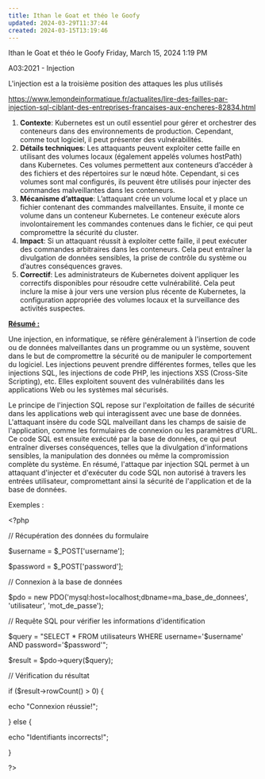 ```yaml
---
title: Ithan le Goat et théo le Goofy
updated: 2024-03-29T11:37:44
created: 2024-03-15T13:19:46
---
```


Ithan le Goat et théo le Goofy
Friday, March 15, 2024
1:19 PM

A03:2021 - Injection  

L'injection est a la troisième position des attaques les plus utilisés

<https://www.lemondeinformatique.fr/actualites/lire-des-failles-par-injection-sql-ciblant-des-entreprises-francaises-aux-encheres-82834.html>

1.  **Contexte**: Kubernetes est un outil essentiel pour gérer et orchestrer des conteneurs dans des environnements de production. Cependant, comme tout logiciel, il peut présenter des vulnérabilités.
2.  **Détails techniques**: Les attaquants peuvent exploiter cette faille en utilisant des volumes locaux (également appelés volumes hostPath) dans Kubernetes. Ces volumes permettent aux conteneurs d’accéder à des fichiers et des répertoires sur le nœud hôte. Cependant, si ces volumes sont mal configurés, ils peuvent être utilisés pour injecter des commandes malveillantes dans les conteneurs.
3.  **Mécanisme d’attaque**: L’attaquant crée un volume local et y place un fichier contenant des commandes malveillantes. Ensuite, il monte ce volume dans un conteneur Kubernetes. Le conteneur exécute alors involontairement les commandes contenues dans le fichier, ce qui peut compromettre la sécurité du cluster.
4.  **Impact**: Si un attaquant réussit à exploiter cette faille, il peut exécuter des commandes arbitraires dans les conteneurs. Cela peut entraîner la divulgation de données sensibles, la prise de contrôle du système ou d’autres conséquences graves.
5.  **Correctif**: Les administrateurs de Kubernetes doivent appliquer les correctifs disponibles pour résoudre cette vulnérabilité. Cela peut inclure la mise à jour vers une version plus récente de Kubernetes, la configuration appropriée des volumes locaux et la surveillance des activités suspectes.

**<u>Résumé :</u>**  

Une injection, en informatique, se réfère généralement à l'insertion de code ou de données malveillantes dans un programme ou un système, souvent dans le but de compromettre la sécurité ou de manipuler le comportement du logiciel. Les injections peuvent prendre différentes formes, telles que les injections SQL, les injections de code PHP, les injections XSS (Cross-Site Scripting), etc. Elles exploitent souvent des vulnérabilités dans les applications Web ou les systèmes mal sécurisés.

Le principe de l'injection SQL repose sur l'exploitation de failles de sécurité dans les applications web qui interagissent avec une base de données. L'attaquant insère du code SQL malveillant dans les champs de saisie de l'application, comme les formulaires de connexion ou les paramètres d'URL. Ce code SQL est ensuite exécuté par la base de données, ce qui peut entraîner diverses conséquences, telles que la divulgation d'informations sensibles, la manipulation des données ou même la compromission complète du système. En résumé, l'attaque par injection SQL permet à un attaquant d'injecter et d'exécuter du code SQL non autorisé à travers les entrées utilisateur, compromettant ainsi la sécurité de l'application et de la base de données.

Exemples :

\<?php

// Récupération des données du formulaire

\$username = \$\_POST\['username'\];

\$password = \$\_POST\['password'\];

// Connexion à la base de données

\$pdo = new PDO('mysql:host=localhost;dbname=ma_base_de_donnees', 'utilisateur', 'mot_de_passe');

// Requête SQL pour vérifier les informations d'identification

\$query = "SELECT \* FROM utilisateurs WHERE username='\$username' AND password='\$password'";

\$result = \$pdo-\>query(\$query);

// Vérification du résultat

if (\$result-\>rowCount() \> 0) {

echo "Connexion réussie!";

} else {

echo "Identifiants incorrects!";

}

?\>

